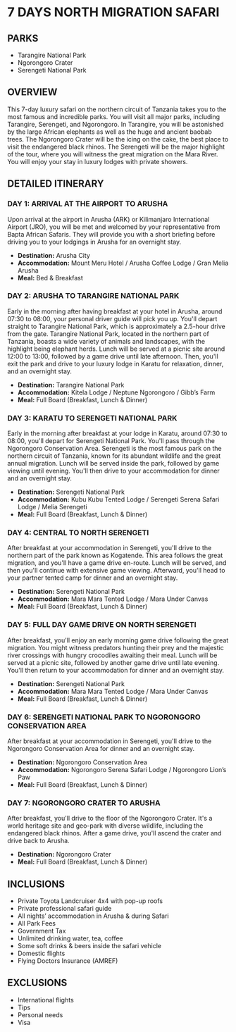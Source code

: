 # 7 DAYS NORTH MIGRATION SAFARI

## PARKS
- Tarangire National Park
- Ngorongoro Crater
- Serengeti National Park

## OVERVIEW
This 7-day luxury safari on the northern circuit of Tanzania takes you to the most famous and incredible parks. You will visit all major parks, including Tarangire, Serengeti, and Ngorongoro. In Tarangire, you will be astonished by the large African elephants as well as the huge and ancient baobab trees. The Ngorongoro Crater will be the icing on the cake, the best place to visit the endangered black rhinos. The Serengeti will be the major highlight of the tour, where you will witness the great migration on the Mara River. You will enjoy your stay in luxury lodges with private showers.

## DETAILED ITINERARY

### DAY 1: ARRIVAL AT THE AIRPORT TO ARUSHA
Upon arrival at the airport in Arusha (ARK) or Kilimanjaro International Airport (JRO), you will be met and welcomed by your representative from Bapta African Safaris. They will provide you with a short briefing before driving you to your lodgings in Arusha for an overnight stay.
- **Destination:** Arusha City
- **Accommodation:** Mount Meru Hotel / Arusha Coffee Lodge / Gran Melia Arusha
- **Meal:** Bed & Breakfast

### DAY 2: ARUSHA TO TARANGIRE NATIONAL PARK
Early in the morning after having breakfast at your hotel in Arusha, around 07:30 to 08:00, your personal driver guide will pick you up. You'll depart straight to Tarangire National Park, which is approximately a 2.5-hour drive from the gate. Tarangire National Park, located in the northern part of Tanzania, boasts a wide variety of animals and landscapes, with the highlight being elephant herds. Lunch will be served at a picnic site around 12:00 to 13:00, followed by a game drive until late afternoon. Then, you'll exit the park and drive to your luxury lodge in Karatu for relaxation, dinner, and an overnight stay.
- **Destination:** Tarangire National Park
- **Accommodation:** Kitela Lodge / Neptune Ngorongoro / Gibb’s Farm
- **Meal:** Full Board (Breakfast, Lunch & Dinner)

### DAY 3: KARATU TO SERENGETI NATIONAL PARK
Early in the morning after breakfast at your lodge in Karatu, around 07:30 to 08:00, you'll depart for Serengeti National Park. You'll pass through the Ngorongoro Conservation Area. Serengeti is the most famous park on the northern circuit of Tanzania, known for its abundant wildlife and the great annual migration. Lunch will be served inside the park, followed by game viewing until evening. You'll then drive to your accommodation for dinner and an overnight stay.
- **Destination:** Serengeti National Park
- **Accommodation:** Kubu Kubu Tented Lodge / Serengeti Serena Safari Lodge / Melia Serengeti
- **Meal:** Full Board (Breakfast, Lunch & Dinner)

### DAY 4: CENTRAL TO NORTH SERENGETI
After breakfast at your accommodation in Serengeti, you'll drive to the northern part of the park known as Kogatende. This area follows the great migration, and you'll have a game drive en-route. Lunch will be served, and then you'll continue with extensive game viewing. Afterward, you'll head to your partner tented camp for dinner and an overnight stay.
- **Destination:** Serengeti National Park
- **Accommodation:** Mara Mara Tented Lodge / Mara Under Canvas
- **Meal:** Full Board (Breakfast, Lunch & Dinner)

### DAY 5: FULL DAY GAME DRIVE ON NORTH SERENGETI
After breakfast, you'll enjoy an early morning game drive following the great migration. You might witness predators hunting their prey and the majestic river crossings with hungry crocodiles awaiting their meal. Lunch will be served at a picnic site, followed by another game drive until late evening. You'll then return to your accommodation for dinner and an overnight stay.
- **Destination:** Serengeti National Park
- **Accommodation:** Mara Mara Tented Lodge / Mara Under Canvas
- **Meal:** Full Board (Breakfast, Lunch & Dinner)

### DAY 6: SERENGETI NATIONAL PARK TO NGORONGORO CONSERVATION AREA
After breakfast at your accommodation in Serengeti, you'll drive to the Ngorongoro Conservation Area for dinner and an overnight stay.
- **Destination:** Ngorongoro Conservation Area
- **Accommodation:** Ngorongoro Serena Safari Lodge / Ngorongoro Lion’s Paw
- **Meal:** Full Board (Breakfast, Lunch & Dinner)

### DAY 7: NGORONGORO CRATER TO ARUSHA
After breakfast, you'll drive to the floor of the Ngorongoro Crater. It's a world heritage site and geo-park with diverse wildlife, including the endangered black rhinos. After a game drive, you'll ascend the crater and drive back to Arusha.
- **Destination:** Ngorongoro Crater
- **Meal:** Full Board (Breakfast, Lunch & Dinner)

## INCLUSIONS
- Private Toyota Landcruiser 4x4 with pop-up roofs
- Private professional safari guide
- All nights’ accommodation in Arusha & during Safari
- All Park Fees
- Government Tax
- Unlimited drinking water, tea, coffee
- Some soft drinks & beers inside the safari vehicle
- Domestic flights
- Flying Doctors Insurance (AMREF)

## EXCLUSIONS
- International flights
- Tips
- Personal needs
- Visa
